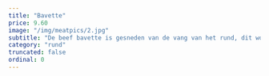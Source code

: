 ```yaml
---
title: "Bavette"
price: 9.60
image: "/img/meatpics/2.jpg"
subtitle: "De beef bavette is gesneden van de vang van het rund, dit wordt ook wel werkvlees genoemd en dat heeft de naam erg mals te zijn. Het vlees is grover van structuur maar zeer mals en krachtig van smaak."
category: "rund"
truncated: false
ordinal: 0
---
```

